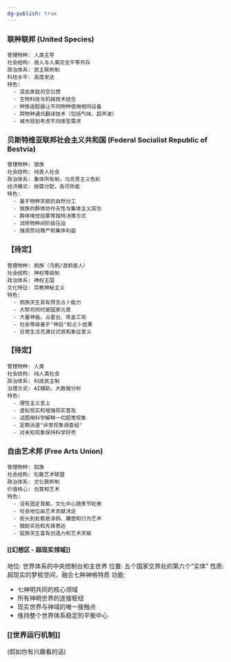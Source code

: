 ```yaml
---
dg-publish: true
---
```

### 联种联邦 (United Species)

	管理物种: 人类主导
	社会结构: 兽人与人类完全平等共存
	政治体系: 民主联邦制
	科技水平: 高度发达
	特色:
	  - 混血家庭司空见惯
	  - 生物科技与机械技术结合
	  - 种族适配器让不同物种使用相同设备
	  - 跨物种通讯翻译技术（包括气味、超声波）
	  - 城市规划考虑不同体型需求


### 贝斯特维亚联邦社会主义共和国 (Federal Socialist Republic of Bestvia)

	管理物种: 狼族
	社会结构: 纯兽人社会
	政治体系: 集体所有制，马克思主义色彩
	经济模式: 按需分配，各尽所能
	特色:
	  - 基于物种天赋的自然分工
	  - 狼族的群体协作天性与集体主义契合
	  - 群体嗅觉投票等独特决策方式
	  - 消除物种间阶级压迫
	  - 强调劳动尊严和集体利益


### 【待定】
	管理物种: 鸦族（乌鸦/渡鸦兽人）
	社会结构: 神权等级制
	政治体系: 神权王国
	文化特征: 宗教神秘主义
	特色:
	  - 鸦族天生具有预言占卜能力
	  - 大祭司同时是国家元首
	  - 大量神庙、占星台、炼金工坊
	  - 社会等级基于"神启"和占卜结果
	  - 日常生活充满仪式感和象征意义


### 【待定】

	管理物种: 人类
	社会结构: 纯人类社会
	政治体系: 科技民主制
	治理方式: AI辅助，大数据分析
	特色:
	  - 理性主义至上
	  - 虚拟现实和增强现实普及
	  - 试图用科学解释一切超常现象
	  - 定期派遣"异常现象调查组"
	  - 对未知现象保持科学好奇


### 自由艺术邦 (Free Arts Union)

	管理物种: 狐族
	社会结构: 松散艺术联盟
	政治体系: 文化联邦制
	价值核心: 创意和艺术
	特色:
	  - 没有固定首都，文化中心随季节轮换
	  - 社会地位由艺术贡献决定
	  - 街头到处都是涂鸦、雕塑和行为艺术
	  - 鼓励实验和先锋表达
	  - 狐族天生富有创造力和艺术天赋


#### [[幻想区 - 超现实领域]]

地位: 世界体系的中央控制台和主世界
位置: 五个国家交界处的第六个"实体"
性质: 超现实的梦核空间，融合七种神格特质
功能:
  - 七神明共同的核心领域
  - 所有神明世界的连接枢纽
  - 现实世界与神域的唯一接触点
  - 维持整个世界体系稳定的平衡中心


### [[世界运行机制]]
(假如你有兴趣看的话)